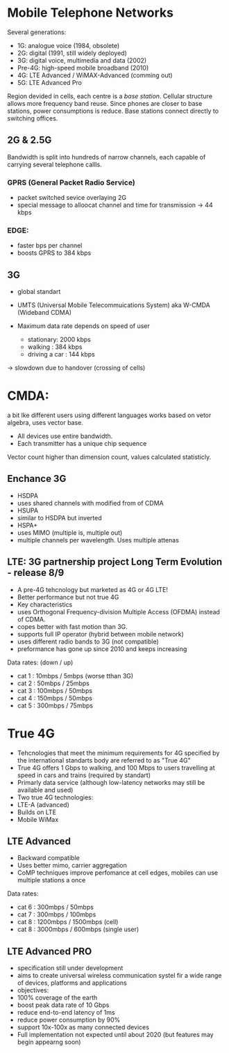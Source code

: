 # Mobile Telephone Networks

Several generations:
 - 1G: analogue voice (1984, obsolete)
 - 2G: digital (1991, still widely deployed)
 - 3G: digital voice, multimedia and data (2002)
 - Pre-4G: high-speed mobile broadband (2010)
 - 4G: LTE Advanced / WiMAX-Advanced (comming out)
 - 5G: LTE Advanced Pro

Region devided in cells, each centre is a *base station*.
Cellular structure allows more frequency band reuse.
Since phones are closer to base stations, power consumptions is reduce.
Base stations connect directly to switching offices.

## 2G & 2.5G

Bandwidth is split into hundreds of narrow channels, each capable of carrying several telephone callls.


### GPRS (General Packet Radio Service)
  - packet switched sevice overlaying 2G
  - special message to alloocat channel and time for transmission
  -> 44 kbps
### EDGE:
  - faster bps per channel
  - boosts GPRS to 384 kbps

## 3G

- global standart
- UMTS (Universal Mobile Telecommuications System) aka W-CMDA (Wideband CDMA)


- Maximum data rate depends on speed of user
  - stationary: 2000 kbps
  - walking : 384 kbps
  - driving a car : 144 kbps

-> slowdown due to handover (crossing of cells)

# CMDA:

a bit lke different users using different languages
works based on vetor algebra, uses vector base.

- All devices use entire bandwidth.
- Each transmitter has a unique chip sequence

Vector count higher than dimension count, values calculated statisticly.

## Enchance 3G

- HSDPA
 - uses shared channels with modified from of CDMA
- HSUPA
 - similar to HSDPA but inverted
- HSPA+
 - uses MIMO (multiple is, multiple out)
 - multiple channels per wavelength. Uses multiple attenas

## LTE: 3G partnership project Long Term Evolution - release 8/9

- A pre-4G tehcnology but marketed as 4G or 4G LTE!
- Better performance but not true 4G
- Key characteristics
 - uses Orthogonal Frequency-division Multiple Access (OFDMA) instead of CDMA.
 - copes better with fast motion than 3G.
 - supports full IP operator (hybrid between mobile network)
 - uses different radio bands to 3G (not compatible)
 - preformance has gone up since 2010 and keeps increasing

Data rates:
(down / up)
- cat 1 : 10mbps / 5mbps (worse tthan 3G)
- cat 2 : 50mbps / 25mbps
- cat 3 : 100mbps / 50mbps
- cat 4 : 150mbps / 50mbps
- cat 5 : 300mbps / 75mbps

# True 4G

- Tehcnologies that meet the minimum requirements for 4G specified by the international standarts body are referred to as "True 4G"
- True 4G offers 1 Gbps to walking, and 100 Mbps to users travelling at speed in cars and trains (required by standart)
- Primarly data service (although low-latency networks may still be available and used)
- Two true 4G technologies:
 - LTE-A (advanced)
  - Builds on LTE
 - Mobile WiMax

## LTE Advanced

- Backward compatible
- Uses better mimo, carrier aggregation
- CoMP techniques improve perfomance at cell edges, mobiles can use multiple stations a once

Data rates:
- cat 6 : 300mbps / 50mbps
- cat 7 : 300mbps / 100mbps
- cat 8 : 1200mbps / 1500mbps (cell)
- cat 8 : 3000mbps / 600mbps (single user)

## LTE Advanced PRO

- specification still under development
- aims to create universal wireless communication systel fir a wide range of devices, platforms and applications
- objectives:
 - 100% coverage of the earth
 - boost peak data rate of 10 Gbps
 - reduce end-to-end latency of 1ms
 - reduce power consumption by 90%
 - support 10x-100x as many connected devices
- Full implementation not expected until about 2020 (but features may begin appearng soon)